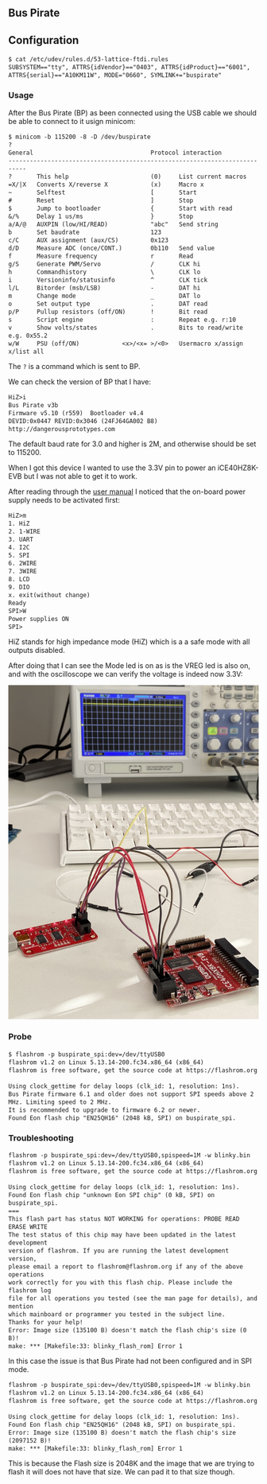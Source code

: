 ## Bus Pirate

## Configuration
```console
$ cat /etc/udev/rules.d/53-lattice-ftdi.rules
SUBSYSTEM=="tty", ATTRS{idVendor}=="0403", ATTRS{idProduct}=="6001", ATTRS{serial}=="A10KM11W", MODE="0660", SYMLINK+="buspirate"
```

### Usage
After the Bus Pirate (BP) as been connected using the USB cable we should be
able to connect to it usign minicom:
```console
$ minicom -b 115200 -8 -D /dev/buspirate
?
General                                 Protocol interaction
---------------------------------------------------------------------------
?       This help                       (0)     List current macros
=X/|X   Converts X/reverse X            (x)     Macro x
~       Selftest                        [       Start
#       Reset                           ]       Stop
$       Jump to bootloader              {       Start with read
&/%     Delay 1 us/ms                   }       Stop
a/A/@   AUXPIN (low/HI/READ)            "abc"   Send string
b       Set baudrate                    123
c/C     AUX assignment (aux/CS)         0x123
d/D     Measure ADC (once/CONT.)        0b110   Send value
f       Measure frequency               r       Read
g/S     Generate PWM/Servo              /       CLK hi
h       Commandhistory                  \       CLK lo
i       Versioninfo/statusinfo          ^       CLK tick
l/L     Bitorder (msb/LSB)              -       DAT hi
m       Change mode                     _       DAT lo
o       Set output type                 .       DAT read
p/P     Pullup resistors (off/ON)       !       Bit read
s       Script engine                   :       Repeat e.g. r:10
v       Show volts/states               .       Bits to read/write e.g. 0x55.2
w/W     PSU (off/ON)            <x>/<x= >/<0>   Usermacro x/assign x/list all
```
The `?` is a command which is sent to BP. 

We can check the version of BP that I have:
```console
HiZ>i
Bus Pirate v3b
Firmware v5.10 (r559)  Bootloader v4.4
DEVID:0x0447 REVID:0x3046 (24FJ64GA002 B8)
http://dangerousprototypes.com
```
The default baud rate for 3.0 and higher is 2M, and otherwise should be set
to 115200.

When I got this device I wanted to use the 3.3V pin to power an iCE40HZ8K-EVB
but I was not able to get it to work.

After reading through the
[user manual](http://dangerousprototypes.com/docs/Bus_Pirate_101_tutorial) I
noticed that the on-board power supply needs to be activated first:
```
HiZ>m
1. HiZ
2. 1-WIRE
3. UART
4. I2C
5. SPI
6. 2WIRE
7. 3WIRE
8. LCD
9. DIO
x. exit(without change)
Ready
SPI>W
Power supplies ON
SPI>
```
HiZ stands for high impedance mode (HiZ) which is a a safe mode with all outputs
disabled.

After doing that I can see the Mode led is on as is the VREG led is also on, and
with the oscilloscope we can verify the voltage is indeed now 3.3V:

![Bus Pirate image](./img/buspirate-power.jpg "Bus Pirate image")


### Probe
```console
$ flashrom -p buspirate_spi:dev=/dev/ttyUSB0
flashrom v1.2 on Linux 5.13.14-200.fc34.x86_64 (x86_64)
flashrom is free software, get the source code at https://flashrom.org

Using clock_gettime for delay loops (clk_id: 1, resolution: 1ns).
Bus Pirate firmware 6.1 and older does not support SPI speeds above 2 MHz. Limiting speed to 2 MHz.
It is recommended to upgrade to firmware 6.2 or newer.
Found Eon flash chip "EN25QH16" (2048 kB, SPI) on buspirate_spi.
```

### Troubleshooting
```console
flashrom -p buspirate_spi:dev=/dev/ttyUSB0,spispeed=1M -w blinky.bin
flashrom v1.2 on Linux 5.13.14-200.fc34.x86_64 (x86_64)
flashrom is free software, get the source code at https://flashrom.org

Using clock_gettime for delay loops (clk_id: 1, resolution: 1ns).
Found Eon flash chip "unknown Eon SPI chip" (0 kB, SPI) on buspirate_spi.
===
This flash part has status NOT WORKING for operations: PROBE READ ERASE WRITE
The test status of this chip may have been updated in the latest development
version of flashrom. If you are running the latest development version,
please email a report to flashrom@flashrom.org if any of the above operations
work correctly for you with this flash chip. Please include the flashrom log
file for all operations you tested (see the man page for details), and mention
which mainboard or programmer you tested in the subject line.
Thanks for your help!
Error: Image size (135100 B) doesn't match the flash chip's size (0 B)!
make: *** [Makefile:33: blinky_flash_rom] Error 1
```
In this case the issue is that Bus Pirate had not been configured and in SPI
mode. 

```console
flashrom -p buspirate_spi:dev=/dev/ttyUSB0,spispeed=1M -w blinky.bin
flashrom v1.2 on Linux 5.13.14-200.fc34.x86_64 (x86_64)
flashrom is free software, get the source code at https://flashrom.org

Using clock_gettime for delay loops (clk_id: 1, resolution: 1ns).
Found Eon flash chip "EN25QH16" (2048 kB, SPI) on buspirate_spi.
Error: Image size (135100 B) doesn't match the flash chip's size (2097152 B)!
make: *** [Makefile:33: blinky_flash_rom] Error 1
```
This is because the Flash size is 2048K and the image that we are trying to
flash it will does not have that size. We can pad it to that size though.


